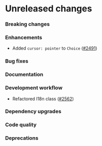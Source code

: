 
# Unreleased changes

### Breaking changes

### Enhancements

- Added `cursor: pointer` to `Choice` ([#2491](https://github.com/Shopify/polaris-react/pull/2491))

### Bug fixes

### Documentation

### Development workflow

- Refactored I18n class ([#2562](https://github.com/Shopify/polaris-react/pull/2562))

### Dependency upgrades

### Code quality

### Deprecations
